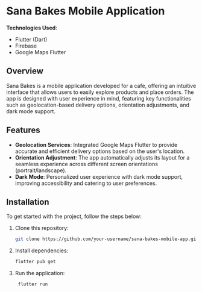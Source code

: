 # Sana Bakes Mobile Application

**Technologies Used**:  
- Flutter (Dart)
- Firebase
- Google Maps Flutter

## Overview

Sana Bakes is a mobile application developed for a cafe, offering an intuitive interface that allows users to easily explore products and place orders. The app is designed with user experience in mind, featuring key functionalities such as geolocation-based delivery options, orientation adjustments, and dark mode support.

## Features

- **Geolocation Services**: Integrated Google Maps Flutter to provide accurate and efficient delivery options based on the user's location.
- **Orientation Adjustment**: The app automatically adjusts its layout for a seamless experience across different screen orientations (portrait/landscape).
- **Dark Mode**: Personalized user experience with dark mode support, improving accessibility and catering to user preferences.

## Installation

To get started with the project, follow the steps below:

1. Clone this repository:

   ```bash
   git clone https://github.com/your-username/sana-bakes-mobile-app.git
   
2. Install dependencies:
 
   ```bash
   flutter pub get

3. Run the application:

   ```bash
    flutter run
   

   
